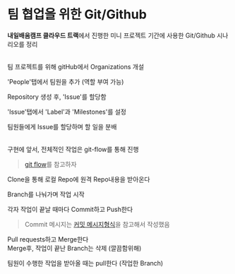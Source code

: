 # 팀 협업을 위한 Git/Github

**내일배움캠프 클라우드 트랙**에서 진행한 미니 프로젝트 기간에 사용한 Git/Github 시나리오를 정리<br/><br/>

팀 프로젝트를 위해 gitHub에서 Organizations 개설

'People'탭에서 팀원을 추가 (역할 부여 가능)

Repository 생성 후, 'Issue'를 할당함

'Issue'탭에서 'Label'과 'Milestones'를 설정

팀원들에게 Issue를 할당하며 할 일을 분배<br/><br/>

구현에 앞서, 전체적인 작업은 git-flow를 통해 진행

>[git flow](https://inpa.tistory.com/entry/GIT-%E2%9A%A1%EF%B8%8F-github-flow-git-flow-%F0%9F%93%88-%EB%B8%8C%EB%9E%9C%EC%B9%98-%EC%A0%84%EB%9E%B5)를 참고하자<br/>

Clone을 통해 로컬 Repo에 원격 Repo내용을 받아온다  

Branch를 나눠가며 작업 시작

각자 작업이 끝날 때마다 Commit하고 Push한다  
>Commit 메시지는 [커밋 메시지형식](https://github.com/Breeding-Me/StepWithDog/wiki/%EC%BB%A4%EB%B0%8B-%EB%A9%94%EC%8B%9C%EC%A7%80-%ED%98%95%EC%8B%9D)을 참고해서 작성했음

Pull requests하고 Merge한다  
Merge후, 작업이 끝난 Branch는 삭제 (깔끔함위해)

팀원이 수행한 작업을 받아올 때는 pull한다 (작업한 Branch)
